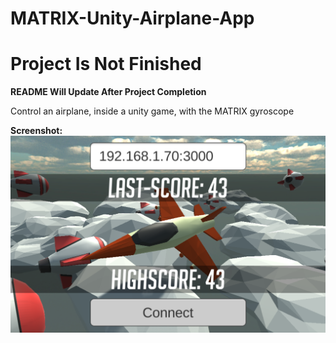 # MATRIX-Unity-Airplane-App

# Project Is Not Finished
**README Will Update After Project Completion**

Control an airplane, inside a unity game, with the MATRIX gyroscope

<b>Screenshot:</b>
![ScreenShot](https://raw.githubusercontent.com/Hermitter/MATRIX-Unity-Airplane-App/master/screenShot1.png)

